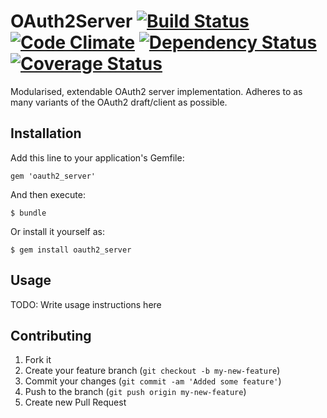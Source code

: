 # OAuth2Server [![Build Status](https://travis-ci.org/michaelengland/oauth2_server.png)](https://travis-ci.org/michaelengland/oauth2_server) [![Code Climate](https://codeclimate.com/github/michaelengland/oauth2_server.png)](https://codeclimate.com/github/michaelengland/oauth2_server) [![Dependency Status](https://gemnasium.com/michaelengland/oauth2_server.png)](https://gemnasium.com/michaelengland/oauth2_server) [![Coverage Status](https://coveralls.io/repos/michaelengland/oauth2_server/badge.png)](https://coveralls.io/r/michaelengland/oauth2_server)

Modularised, extendable OAuth2 server implementation.
Adheres to as many variants of the OAuth2 draft/client as possible.

## Installation

Add this line to your application's Gemfile:

    gem 'oauth2_server'

And then execute:

    $ bundle

Or install it yourself as:

    $ gem install oauth2_server

## Usage

TODO: Write usage instructions here

## Contributing

1. Fork it
2. Create your feature branch (`git checkout -b my-new-feature`)
3. Commit your changes (`git commit -am 'Added some feature'`)
4. Push to the branch (`git push origin my-new-feature`)
5. Create new Pull Request
